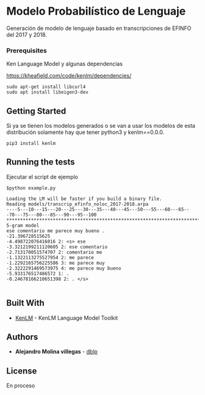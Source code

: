 # Modelo Probabilístico de Lenguaje

Generación de modelo de lenguaje basado en transcripciones de EFINFO del 2017 y 2018.


### Prerequisites
Ken Language Model y algunas dependencias

https://kheafield.com/code/kenlm/dependencies/

```
sudo apt-get install libcurl4
sudo apt install libeigen3-dev
```

## Getting Started

Si ya se tienen los modelos generados o se van a usar los modelos de esta distribución solamente hay que tener python3 y kenlm==0.0.0.


```
pip3 install kenlm
```

## Running the tests

Ejecutar el script de ejemplo

```
$python example.py 

Loading the LM will be faster if you build a binary file.
Reading models/transcrip_efinfo_noloc_2017-2018.arpa
----5---10---15---20---25---30---35---40---45---50---55---60---65---70---75---80---85---90---95--100
****************************************************************************************************
5-gram model
ese comentario me parece muy bueno .
-21.396728515625
-4.498722076416016 2: <s> ese
-3.3212199211120605 2: ese comentario
-2.713170051574707 2: comentario me
-1.1322113275527954 2: me parece
-1.2292165756225586 3: me parece muy
-2.3222291469573975 4: me parece muy bueno
-5.933176517486572 1: .
-0.24678166210651398 2: . </s>


```

<!-- ### Installing

A step by step series of examples that tell you how to get a development env running

Say what the step will be

```
Give the example
```

And repeat

```
until finished
```

End with an example of getting some data out of the system or using it for a little demo

## Running the tests

Explain how to run the automated tests for this system

### Break down into end to end tests

Explain what these tests test and why

```
Give an example
```

### And coding style tests

Explain what these tests test and why

```
Give an example
```

## Deployment

Add additional notes about how to deploy this on a live system
 -->

## Built With

* [KenLM](https://kheafield.com/code/kenlm/) - KenLM Language Model Toolkit

<!-- ## Contributing

Please read [CONTRIBUTING.md](https://gist.github.com/PurpleBooth/b24679402957c63ec426) for details on our code of conduct, and the process for submitting pull requests to us.

## Versioning

We use [SemVer](http://semver.org/) for versioning. For the versions available, see the [tags on this repository](https://github.com/your/project/tags).  -->

## Authors


* **Alejandro Molina villegas** - [dblp](https://dblp.uni-trier.de/pers/hd/m/Molina=Villegas:Alejandro)


## License


En proceso

<!-- This project is licensed under the MIT License - see the [LICENSE.md](LICENSE.md) file for details -->



<!-- 
## Acknowledgments
* Hat tip to anyone whose code was used
* Inspiration
* etc -->
